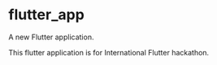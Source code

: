 # flutter_app

A new Flutter application.


This flutter application is for International Flutter hackathon.

